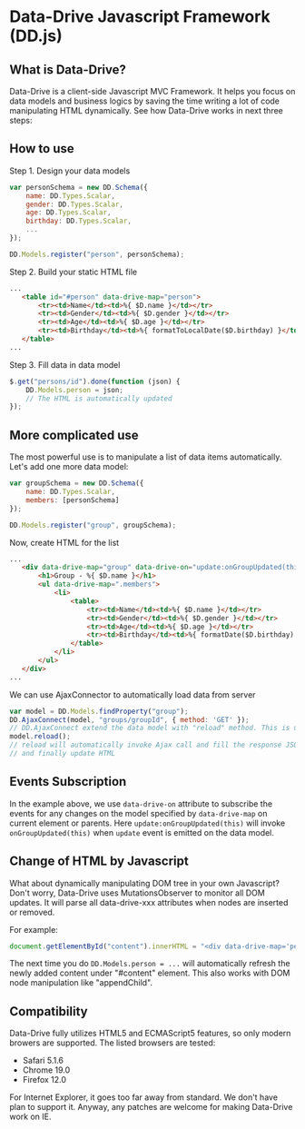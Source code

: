 Data-Drive Javascript Framework (DD.js)
=======================================

What is Data-Drive?
-------------------

Data-Drive is a client-side Javascript MVC Framework. It helps you focus on data
models and business logics by saving the time writing a lot of code manipulating
HTML dynamically. See how Data-Drive works in next three steps:

How to use
----------

Step 1. Design your data models

```javascript
var personSchema = new DD.Schema({
    name: DD.Types.Scalar,
    gender: DD.Types.Scalar,
    age: DD.Types.Scalar,
    birthday: DD.Types.Scalar,
    ...
});

DD.Models.register("person", personSchema);
```

Step 2. Build your static HTML file

```html
...
   <table id="#person" data-drive-map="person">
       <tr><td>Name</td><td>%{ $D.name }</td></tr>
       <tr><td>Gender</td><td>%{ $D.gender }</td></tr>
       <tr><td>Age</td><td>%{ $D.age }</td></tr>
       <tr><td>Birthday</td><td>%{ formatToLocalDate($D.birthday) }</td></tr>
   </table>
...
```

Step 3. Fill data in data model

```javascript
$.get("persons/id").done(function (json) {
    DD.Models.person = json;
    // The HTML is automatically updated
});
```

More complicated use
--------------------

The most powerful use is to manipulate a list of data items automatically. Let's
add one more data model:

```javascript
var groupSchema = new DD.Schema({
    name: DD.Types.Scalar,
    members: [personSchema]
});

DD.Models.register("group", groupSchema);
```

Now, create HTML for the list

```html
...
   <div data-drive-map="group" data-drive-on="update:onGroupUpdated(this)">
       <h1>Group - %{ $D.name }</h1>
       <ul data-drive-map=".members">
           <li>
               <table>
                   <tr><td>Name</td><td>%{ $D.name }</td></tr>
                   <tr><td>Gender</td><td>%{ $D.gender }</td></tr>
                   <tr><td>Age</td><td>%{ $D.age }</td></tr>
                   <tr><td>Birthday</td><td>%{ formatDate($D.birthday) }</td></tr>
               </table>
           </li>
       </ul>
   </div>
...
```

We can use AjaxConnector to automatically load data from server

```javascript
var model = DD.Models.findProperty("group");
DD.AjaxConnect(model, "groups/groupId", { method: 'GET' });
// DD.AjaxConnect extend the data model with "reload" method. This is used only once.
model.reload();
// reload will automatically invoke Ajax call and fill the response JSON to data model
// and finally update HTML
```

Events Subscription
-------------------

In the example above, we use ```data-drive-on``` attribute to subscribe the events for
any changes on the model specified by ```data-drive-map``` on current element or parents.
Here ```update:onGroupUpdated(this)``` will invoke ```onGroupUpdated(this)``` when ```update```
event is emitted on the data model.

Change of HTML by Javascript
----------------------------

What about dynamically manipulating DOM tree in your own Javascript? Don't worry,
Data-Drive uses MutationsObserver to monitor all DOM updates. It will parse all
data-drive-xxx attributes when nodes are inserted or removed.

For example:

```javascript
document.getElementById("content").innerHTML = "<div data-drive-map='person'>...";
```

The next time you do ```DD.Models.person = ...``` will automatically refresh the
newly added content under "#content" element. This also works with DOM node
manipulation like "appendChild".

Compatibility
-------------

Data-Drive fully utilizes HTML5 and ECMAScript5 features, so only modern browers
are supported. The listed browsers are tested:

* Safari 5.1.6
* Chrome 19.0
* Firefox 12.0

For Internet Explorer, it goes too far away from standard. We don't have plan to
support it. Anyway, any patches are welcome for making Data-Drive work on IE.
